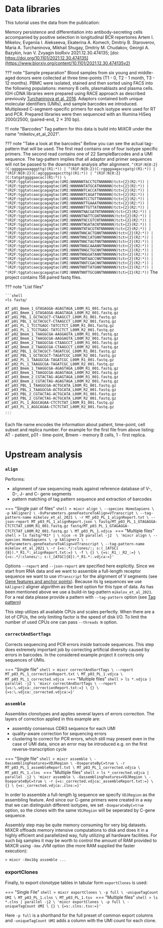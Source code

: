 # Data libraries

This tutorial uses the data from the publication:

Memory persistence and differentiation into antibody-secreting cells accompanied by positive selection in longitudinal 
BCR repertoires Artem I. Mikelov, Evgeniia I. Alekseeva, Ekaterina A. Komech, Dmitriy B. Staroverov, Maria A. Turchaninova,
Mikhail Shugay, Dmitriy M. Chudakov, Georgii A. Bazykin, Ivan V. Zvyagin bioRxiv 2021.12.30.474135; 
[doi: https://doi.org/10.1101/2021.12.30.474135](https://www.biorxiv.org/content/10.1101/2021.12.30.474135v2)

??? note "Sample preparation"
    Blood samples from six young and middle-aged donors were collected at three time-points (T1 - 0, T2 - 1 month, 
    T3 - 12 months). PBMC were isolated, stained and then sorted using FACS into the following populations: memory B cells, 
    plasmablasts and plasma cells. 
    IGH cDNA libraries were prepared using RACE approach as described previously 
    [Turchaninova et al. 2016](https://www.nature.com/articles/nprot.2016.093). Adaptors contained both unique molecular identifiers
    (UMIs), and sample barcodes we introduced.  Multiplexed C-segment-specific primers for each isotype were used for RT and PCR.
    Prepared libraries were then sequenced with an Illumina HiSeq 2000/2500, (paired-end, 2 × 310 bp).

!!! note "Barcodes"
    Tag pattern for this data is build into MiXCR under the name "mikelov_et_al_2021". 

??? note "Take a look at the barcodes"
    Bellow you can see the actual tag-pattern that will be used.
    The first read contains one of four isotype specific primers. The second read contains one of 22 SampleBarcodes and 
    a UMI sequence. The tag-pattern implies that all adaptor and primer sequences will not be passed to the downstream 
    analysis after alignment.
    ```
    ^(R1F:N{0:2}(C:gggggaaaagggttg)(R1:*)) |
    ^(R1F:N{0:2}(C:rggggaagacsgatg)(R1:*)) |
    ^(R1F:N{0:2}(C:agcgggaagaccttg)(R1:*)) |
    ^(R1F:N{0:2}(C:tatgatggggaacac)(R1:*)) \
    ^(R2F:tggtatcaacgcagagtac(UMI:NNNNNNTACCTGTNNNNNN)tct>{2}(R2:*)) |
    ^(R2F:tggtatcaacgcagagtac(UMI:NNNNNNTATGCATNNNNNN)tct>{2}(R2:*)) |
    ^(R2F:tggtatcaacgcagagtac(UMI:NNNNNNTCACCATNNNNNN)tct>{2}(R2:*)) |
    ^(R2F:tggtatcaacgcagagtac(UMI:NNNNNNTCAGATTNNNNNN)tct>{2}(R2:*)) |
    ^(R2F:tggtatcaacgcagagtac(UMI:NNNNNNTCCTGTTNNNNNN)tct>{2}(R2:*)) |
    ^(R2F:tggtatcaacgcagagtac(UMI:NNNNNNTTGAAATNNNNNN)tct>{2}(R2:*)) |
    ^(R2F:tggtatcaacgcagagtac(UMI:NNNNNNTTGTTATNNNNNN)tct>{2}(R2:*)) |
    ^(R2F:tggtatcaacgcagagtac(UMI:NNNNNTNACGATNTNNNNNN)tct>{2}(R2:*)) |
    ^(R2F:tggtatcaacgcagagtac(UMI:NNNNNTNATTCGNTNNNNNN)tct>{2}(R2:*)) |
    ^(R2F:tggtatcaacgcagagtac(UMI:NNNNNTNCCGTCNTNNNNNN)tct>{2}(R2:*)) |
    ^(R2F:tggtatcaacgcagagtac(UMI:NNNNNTNGATACNTNNNNNN)tct>{2}(R2:*)) |
    ^(R2F:tggtatcaacgcagagtac(UMI:NNNNNTNTACGTNTNNNNNN)tct>{2}(R2:*)) |
    ^(R2F:tggtatcaacgcagagtac(UMI:NNNNTNNCACTGNNTNNNNNN)tct>{2}(R2:*)) |
    ^(R2F:tggtatcaacgcagagtac(UMI:NNNNTNNCCATGNNTNNNNNN)tct>{2}(R2:*)) |
    ^(R2F:tggtatcaacgcagagtac(UMI:NNNNTNNCTAGTNNTNNNNNN)tct>{2}(R2:*)) |
    ^(R2F:tggtatcaacgcagagtac(UMI:NNNNTNNGCAAANNTNNNNNN)tct>{2}(R2:*)) |
    ^(R2F:tggtatcaacgcagagtac(UMI:NNNNTNNGCTGCNNTNNNNNN)tct>{2}(R2:*)) |
    ^(R2F:tggtatcaacgcagagtac(UMI:NNNNTNNGGATANNTNNNNNN)tct>{2}(R2:*)) |
    ^(R2F:tggtatcaacgcagagtac(UMI:NNNNTNNTAACCNNTNNNNNN)tct>{2}(R2:*)) |
    ^(R2F:tggtatcaacgcagagtac(UMI:NNNNTNNTCGACNNTNNNNNN)tct>{2}(R2:*)) |
    ^(R2F:tggtatcaacgcagagtac(UMI:NNNNTNNTTATGNNTNNNNNN)tct>{2}(R2:*)) |
    ^(R2F:tggtatcaacgcagagtac(UMI:NNNNTNNTTGCGNNTNNNNNN)tct>{2}(R2:*))
    ```
The project contains 158 paired fastq files.

??? note "List files"

    ```shell
    >ls fastq/
    
    AT_p01_Bmem_1_GTAGAGGA-AGAGTAGA_L00M_R1_001.fastq.gz
    AT_p01_Bmem_1_GTAGAGGA-AGAGTAGA_L00M_R2_001.fastq.gz
    AT_p01_PBL_1_GCTACGCT-CTAAGCCT_L00M_R1_001.fastq.gz
    AT_p01_PBL_1_GCTACGCT-CTAAGCCT_L00M_R2_001.fastq.gz
    AT_p01_PL_1_TCCTGAGC-TATCCTCT_L00M_R1_001.fastq.gz
    AT_p01_PL_1_TCCTGAGC-TATCCTCT_L00M_R2_001.fastq.gz
    AT_p02_Bmem_1_TAAGGCGA-AAGGAGTA_L00M_R1_001.fastq.gz
    AT_p02_Bmem_1_TAAGGCGA-AAGGAGTA_L00M_R2_001.fastq.gz
    AT_p02_Bmem_2_TAAGGCGA-CTAAGCCT_L00M_R1_001.fastq.gz
    AT_p02_Bmem_2_TAAGGCGA-CTAAGCCT_L00M_R2_001.fastq.gz
    AT_p02_PBL_1_GCTACGCT-TAGATCGC_L00M_R1_001.fastq.gz
    AT_p02_PBL_1_GCTACGCT-TAGATCGC_L00M_R2_001.fastq.gz
    AT_p02_PL_1_TAAGGCGA-TAGATCGC_L00M_R1_001.fastq.gz
    AT_p02_PL_1_TAAGGCGA-TAGATCGC_L00M_R2_001.fastq.gz
    AT_p03_Bmem_1_TAAGGCGA-AGAGTAGA_L00M_R1_001.fastq.gz
    AT_p03_Bmem_1_TAAGGCGA-AGAGTAGA_L00M_R2_001.fastq.gz
    AT_p03_Bmem_2_CGTACTAG-AGAGTAGA_L00M_R1_001.fastq.gz
    AT_p03_Bmem_2_CGTACTAG-AGAGTAGA_L00M_R2_001.fastq.gz
    AT_p03_PBL_1_TAAGGCGA-ACTGCATA_L00M_R1_001.fastq.gz
    AT_p03_PBL_1_TAAGGCGA-ACTGCATA_L00M_R2_001.fastq.gz
    AT_p03_PBL_2_CGTACTAG-ACTGCATA_L00M_R1_001.fastq.gz
    AT_p03_PBL_2_CGTACTAG-ACTGCATA_L00M_R2_001.fastq.gz
    AT_p03_PL_1_AGGCAGAA-CTCTCTAT_L00M_R1_001.fastq.gz
    AT_p03_PL_1_AGGCAGAA-CTCTCTAT_L00M_R2_001.fastq.gz
    ...
    ```
Each file name encodes the information about patient, time-point, cell subset and replica number. For example for the first file 
from above listing: AT - patient, p01 - time-point, Bmem - memory B cells, 1 - first replica. 

# Upstream analysis

### `align`

Performs:

- alignment of raw sequencing reads against reference database of V-, D-, J- and C- gene segments
- pattern matching of tag pattern sequence and extraction of barcodes



=== "Single pair of files"
    ```shell
    > mixcr align \
        --species HomoSapiens \
        -p kAligner2 \
        -OvParameters.geneFeatureToAlign=VTranscript \
        --tag-pattern-name mikelov_et_al_2021 \
        -r MT_p03_PL_1_alignReport.txt \
        --json-report MT_p03_PL_1_alignReport.json \
        fastq/MT_p03_PL_1_GTAGAGGA-CTCTCTAT_L00M_R1_001.fastq.gz fastq/MT_p03_PL_1_GTAGAGGA-CTCTCTAT_L00M_R2_001.fastq.gz \
        MT_p03_PL_1.vdjca
    ```
=== "Multiple files"
    ```shell
    > ls fastq/*R1* | \
      nice -n 19 parallel -j2  \
      'mixcr align \
           --species HomoSapiens \
           -p kAligner2 \
           -OvParameters.geneFeatureToAlign=VTranscript \
           --tag-pattern-name mikelov_et_al_2021 \
           -r {=s:.*/:clones/:; s:(_[ATGC]{8}).*_R1.*:_alignReport.txt:=} \
           -f \
           {} \
           {=s:_R1_:_R2_:=} \
           {=s:.*/:clones/:; s:(_[ATGC]{8}).*_R1.*:.vdjca:=}'
    ```

Options `--report` and `--json-report` are specified here explicitly. Since we start from RNA data and we want to assemble
a full-length receptor sequence we want to use `VTranscript` for the alignment of V segments (see [Gene features and anchor points](../reference/geneFeatures.md)).
Because its Ig sequences we use `kAligner2` aligner algorithm as the best option for this type of data. As has been 
mentioned above we use a build-in tag-pattern `mikelov_et_al_2021`. For a real data please provide a pattern with 
`--tag-pattern` option (see [Tag pattern](../reference/tag-pattern.md))

This step utilizes all available CPUs and scales perfectly. When there are a lot of CPUs, the only limiting factor is 
the speed of disk I/O. To limit the number of used CPUs one can pass `--threads N` option.

### `correctAndSortTags`

Corrects sequencing and PCR errors _inside_ barcode sequences. This step does extremely important job by correcting 
artificial diversity caused by errors in barcodes. In the considered example project it corrects only sequences of UMIs.

=== "Single file"
    ```shell
    > mixcr correctAndSortTags \
        --report MT_p03_PL_1_correctionReport.txt \
        MT_p03_PL_1.vdjca \
        MT_p03_PL_1_corrected.vdjca
    ```
=== "Multiple files"
    ```shell
    > ls *.vdjca | parallel -j2 \
      'mixcr correctAndSortTags \
          --report {=s:\.vdjca:_correctionReport.txt:=} \
          {} \
          {=s:\.vdjca:_corrected.vdjca:=}'
    ```

### `assemble`

Assembles clonotypes and applies several layers of errors correction. The layers of correction applied in this example are:

- assembly consensus CDR3 sequence for each UMI
- quality-aware correction for sequencing errors
- clustering to correct for PCR errors, which still may present even in the case of UMI data, since an error may be 
introduced e.g. on the first reverse-transcription cycle

=== "Single file"
    ```shell
    > mixcr assemble \
          -OassemblingFeatures=VDJRegion \
          -OseparateByC=true \
          -r MT_p03_PL_1_assembleReport.txt \
           MT_p03_PL_1_corrected.vdjca \
           MT_p03_PL_1.clns
    ```
=== "Multiple files"
    ```shell
    > ls *_corrected.vdjca | parallel -j2 \
      'mixcr assemble \
          -OassemblingFeatures=VDJRegion \
          -OseparateByC=true \
          -r {=s:_corrected.vdjca:_assembleReport.txt:=} \
          {} \
          {=s:_corrected.vdjca:.clns:=}'
    ```

In order to assemble a full-length Ig sequence we specify `VDJRegion` as the assembling feature. And since our C-gene 
primers were created in a way that we can distinguish different isotypes, we set `-OseparateByC=true` option, so the clones
with the same `VDJRegion` will be seperated by C-gene sequence.

Assembly step may be quite memory consuming for very big datasets. MiXCR offloads memory intensive computations to 
disk and does it in a highly efficient and parallelized way, fully utilizing all hardware facilities. For such big 
samples it may be worth to control the amount of RAM provided to MiXCR using `-Xmx` JVM option (the more RAM supplied 
the faster execution):
```shell
> mixcr -Xmx16g assemble ...
```

### exportClones

Finally, to export clonotype tables in tabular form `exportClones` is used:

=== "Single File"
    ```shell
    > mixcr exportClones \
        -p full \
        -uniqueTagCount UMI \
        MT_p03_PL_1.clns \
        MT_p03_PL_1.tsv
    ```
=== "Multiple files"
    ```shell
    > ls *.clns | parallel -j2 \
    'mixcr exportClones \
        -p full \
        -uniqueTagCount UMI \
        {} \
        {=s:.clns:.tsv:=}'
    ```

Here `-p full` is a shorthand for the full preset of common export columns and `-uniqueTagCount UMI` adds a column 
with the UMI count for each clone.  

